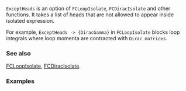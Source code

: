 `ExceptHeads` is an option of `FCLoopIsolate`, `FCDiracIsolate` and other functions. It takes a list of heads that are not allowed to appear inside isolated expression.

For example, `ExceptHeads -> {DiracGamma}` in `FCLoopIsolate` blocks loop integrals where loop momenta are contracted with `Dirac matrices`.

### See also

[FCLoopIsolate](FCLoopIsolate), [FCDiracIsolate](FCDiracIsolate).

### Examples